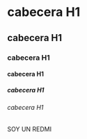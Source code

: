 # cabecera H1
## cabecera H1
### cabecera H1
#### cabecera H1
##### cabecera H1
###### cabecera H1



SOY UN REDMI